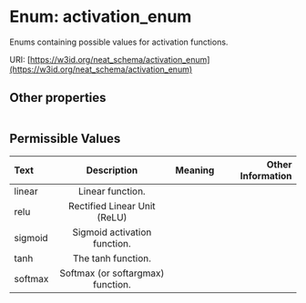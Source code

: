 
# Enum: activation_enum


Enums containing possible values for activation functions.

URI: [https://w3id.org/neat_schema/activation_enum](https://w3id.org/neat_schema/activation_enum)


## Other properties

|  |  |  |
| --- | --- | --- |

## Permissible Values

| Text | Description | Meaning | Other Information |
| :--- | :---: | :---: | ---: |
| linear | Linear function. |  |  |
| relu | Rectified Linear Unit (ReLU) |  |  |
| sigmoid | Sigmoid activation function. |  |  |
| tanh | The tanh function. |  |  |
| softmax | Softmax (or softargmax) function. |  |  |

